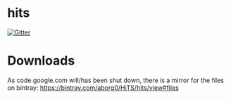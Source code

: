 # hits

[![Gitter](https://badges.gitter.im/Join%20Chat.svg)](https://gitter.im/aborg0/hits?utm_source=badge&utm_medium=badge&utm_campaign=pr-badge&utm_content=badge)

Downloads
=========
As code.google.com will/has been shut down, there is a mirror for the files on bintray: https://bintray.com/aborg0/HiTS/hits/view#files
